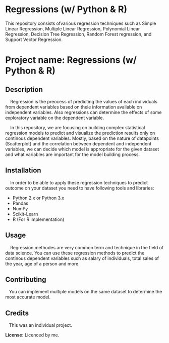 
# Regressions (w/ Python & R)
This repository consists ofvarious regression techniques such as Simple Linear Regression, Multiple Linear Regression, Polynomial Linear Regression, Decision Tree Regression, Random Forest regression, and Support Vector Regression.


# **Project name:** Regressions (w/ Python & R)

## Description
&nbsp;&nbsp;&nbsp;&nbsp;Regression is the preocess of predicting the values of each individuals from dependent variables based on theie information available on independent variables. Also regressions can determine the effects of some exploratory variable on the dependent variable.

&nbsp;&nbsp;&nbsp;&nbsp;In this repository, we are focusing on building complex statistical regression models to predict and visualize the prediction results only on continous dependent variables. Mostly, based on the nature of datapoints (Scatterplot) and the correlation between dependent and independent variables, we can decide which model is appropriate for the given dataset and what variables are important for the model building process.


## Installation 
&nbsp;&nbsp;&nbsp;&nbsp;In order to be able to apply these regression techniques to predict outcome on your dataset you need to have following tools and libraries:
  * Python 2.x or Python 3.x
  * Pandas
  * NumPy
  * Scikit-Learn
  * R (For R implementation)

## Usage
&nbsp;&nbsp;&nbsp;&nbsp;Regression methodes are very common term and technique in the field of data science. You can use these regression methods to predict the continous dependent variables such as salary of individuals, total sales of the year, age of a person and more.

## Contributing
&nbsp;&nbsp;&nbsp;You can implement multiple models on the same dataset to determine the most accurate model.

## Credits 
&nbsp;&nbsp;&nbsp;This was an individual project.

**License:** Licenced by me.

